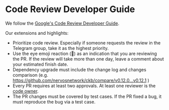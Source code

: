 # Code Review Developer Guide

We follow the [Google's Code Review Developer Guide](https://google.github.io/eng-practices/review/).

Our extensions and highlights:

* Prioritize code review. Especially if someone requests the review in the Telegram group, take it as the highest priority.
* Use the eye emoji reaction (👀) as an indication that you are reviewing the PR. If the review will take more than one day, leave a comment about your estimated finish date.
* Dependency upgrade must include the change log and changes comparison (e.g. https://github.com/nervosnetwork/ckb/compare/v0.12.0...v0.12.1 )
* Every PR requires at least two approvals. At least one reviewer is the [code owner](https://docs.github.com/en/free-pro-team@latest/github/creating-cloning-and-archiving-repositories/about-code-owners).
* The PR changes must be covered by test cases. If the PR fixed a bug, it must reproduce the bug via a test case.
